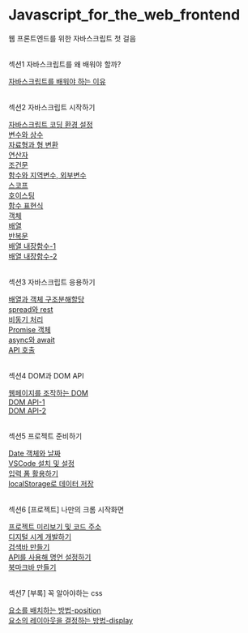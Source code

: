 # Javascript_for_the_web_frontend
웹 프론트엔드를 위한 자바스크립트 첫 걸음
<br/><br/>

<p>섹션1 자바스크립트를 왜 배워야 할까?<p/>
    <a href="https://stbhg5.tistory.com/213">자바스크립트를 배워야 하는 이유</a><br/>
    <br/>

<p>섹션2 자바스크립트 시작하기<p/>
    <a href="https://stbhg5.tistory.com/216?category=1042422">자바스크립트 코딩 환경 설정</a><br/>
    <a href="https://stbhg5.tistory.com/217?category=1042422">변수와 상수</a><br/>
    <a href="https://stbhg5.tistory.com/218">자료형과 형 변환</a><br/>
    <a href="https://stbhg5.tistory.com/220">연산자</a><br/>
    <a href="https://stbhg5.tistory.com/222">조건문</a><br/>
    <a href="https://stbhg5.tistory.com/224">함수와 지역변수, 외부변수</a><br/>
    <a href="https://stbhg5.tistory.com/226">스코프</a><br/>
    <a href="https://stbhg5.tistory.com/227">호이스팅</a><br/>
    <a href="https://stbhg5.tistory.com/229">함수 표현식</a><br/>
    <a href="https://stbhg5.tistory.com/230">객체</a><br/>
    <a href="https://stbhg5.tistory.com/232">배열</a><br/>
    <a href="https://stbhg5.tistory.com/234">반복문</a><br/>
    <a href="https://stbhg5.tistory.com/237">배열 내장함수-1</a><br/>
    <a href="https://stbhg5.tistory.com/240">배열 내장함수-2</a><br/>
    <br/>

<p>섹션3 자바스크립트 응용하기<p/>
    <a href="https://stbhg5.tistory.com/244">배열과 객체 구조분해할당</a><br/>
    <a href="https://stbhg5.tistory.com/255">spread와 rest</a><br/>
    <a href="https://stbhg5.tistory.com/258">비동기 처리</a><br/>
    <a href="https://stbhg5.tistory.com/268">Promise 객체</a><br/>
    <a href="https://stbhg5.tistory.com/272">async와 await</a><br/>
    <a href="https://stbhg5.tistory.com/274">API 호출</a><br/>
    <br/>

<p>섹션4 DOM과 DOM API<p/>
    <a href="https://stbhg5.tistory.com/275">웹페이지를 조작하는 DOM</a><br/>
    <a href="https://stbhg5.tistory.com/277">DOM API-1</a><br/>
    <a href="https://stbhg5.tistory.com/280">DOM API-2</a><br/>
    <br/>

<p>섹션5 프로젝트 준비하기<p/>
    <a href="https://stbhg5.tistory.com/281">Date 객체와 날짜</a><br/>
    <a href="https://stbhg5.tistory.com/282">VSCode 설치 및 설정</a><br/>
    <a href="https://stbhg5.tistory.com/283">입력 폼 활용하기</a><br/>
    <a href="https://stbhg5.tistory.com/284">localStorage로 데이터 저장</a><br/>
    <br/>

<p>섹션6 [프로젝트] 나만의 크롬 시작화면<p/>
    <a href="https://stbhg5.tistory.com/285">프로젝트 미리보기 및 코드 주소</a><br/>
    <a href="https://stbhg5.tistory.com/288">디지털 시계 개발하기</a><br/>
    <a href="https://stbhg5.tistory.com/289">검색바 만들기</a><br/>
    <a href="https://stbhg5.tistory.com/290">API를 사용해 명언 설정하기</a><br/>
    <a href="https://stbhg5.tistory.com/291">북마크바 만들기</a><br/>
    <br/>

<p>섹션7 [부록] 꼭 알아야하는 css<p/>
    <a href="https://stbhg5.tistory.com/286">요소를 배치하는 방법-position</a><br/>
    <a href="https://stbhg5.tistory.com/287">요소의 레이아웃을 결정하는 방법-display</a><br/>
    <br/>
